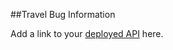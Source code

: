 ##Travel Bug Information


Add a link to your [deployed API](https://travel-bug-backend.herokuapp.com/) here.